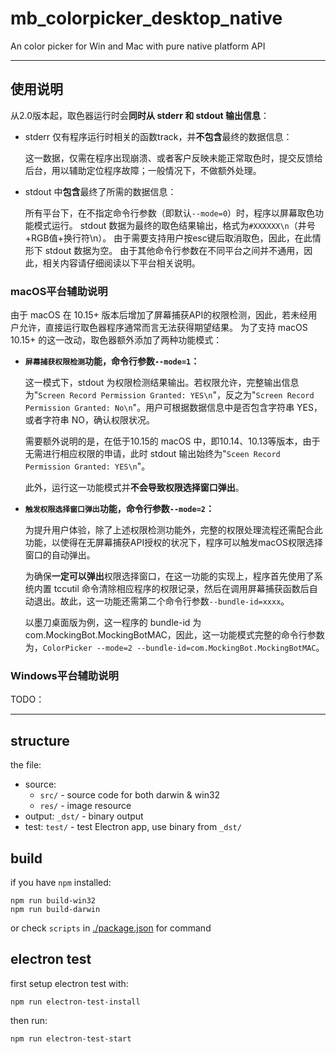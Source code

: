 # mb_colorpicker_desktop_native

An color picker for Win and Mac with pure native platform API

------------
## 使用说明
从2.0版本起，取色器运行时会**同时从 stderr 和 stdout 输出信息**：

* stderr 仅有程序运行时相关的函数track，并**不包含**最终的数据信息：
     
     这一数据，仅需在程序出现崩溃、或者客户反映未能正常取色时，提交反馈给后台，用以辅助定位程序故障；一般情况下，不做额外处理。

* stdout 中**包含**最终了所需的数据信息：

     所有平台下，在不指定命令行参数（即默认`--mode=0`）时，程序以屏幕取色功能模式运行。
     stdout 数据为最终的取色结果输出，格式为`#XXXXXX\n`（井号+RGB值+换行符\n）。
     由于需要支持用户按esc键后取消取色，因此，在此情形下 stdout 数据为空。
     由于其他命令行参数在不同平台之间并不通用，因此，相关内容请仔细阅读以下平台相关说明。


### macOS平台辅助说明
由于 macOS 在 10.15+ 版本后增加了屏幕捕获API的权限检测，因此，若未经用户允许，直接运行取色器程序通常而言无法获得期望结果。
为了支持 macOS 10.15+ 的这一改动，取色器额外添加了两种功能模式：

* <strong>`屏幕捕获权限检测`功能，命令行参数`--mode=1`：</strong>

    这一模式下，stdout 为权限检测结果输出。若权限允许，完整输出信息为"`Screen Record Permission Granted: YES\n`"，反之为"`Screen Record Permission Granted: No\n`"。用户可根据数据信息中是否包含字符串 YES，或者字符串 NO，确认权限状况。

    需要额外说明的是，在低于10.15的 macOS 中，即10.14、10.13等版本，由于无需进行相应权限的申请，此时 stdout 输出始终为"`Sceen Record Permission Granted: YES\n`"。

    此外，运行这一功能模式并**不会导致权限选择窗口弹出**。

* <strong>`触发权限选择窗口弹出`功能，命令行参数`--mode=2`：</strong>

    为提升用户体验，除了上述权限检测功能外，完整的权限处理流程还需配合此功能，以使得在无屏幕捕获API授权的状况下，程序可以触发macOS权限选择窗口的自动弹出。

    为确保**一定可以弹出**权限选择窗口，在这一功能的实现上，程序首先使用了系统内置 tccutil 命令清除相应程序的权限记录，然后在调用屏幕捕获函数后自动退出。故此，这一功能还需第二个命令行参数`--bundle-id=xxxx`。
    
    以墨刀桌面版为例，这一程序的 bundle-id 为 com.MockingBot.MockingBotMAC，因此，这一功能模式完整的命令行参数为，`ColorPicker --mode=2 --bundle-id=com.MockingBot.MockingBotMAC`。


### Windows平台辅助说明
TODO：

------------
## structure
the file:
- source:
  * `src/` - source code for both darwin & win32 
  * `res/` - image resource
- output: `_dst/` - binary output
- test: `test/` - test Electron app, use binary from `_dst/`


## build
if you have `npm` installed:
```shell script
npm run build-win32
npm run build-darwin
```
or check `scripts` in [./package.json](./package.json) for command


## electron test
first setup electron test with: 
```shell script
npm run electron-test-install
```

then run:
```shell script
npm run electron-test-start
```


